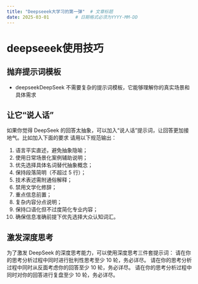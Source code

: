```yaml
---
title: "Deepseeek大学习的第一弹"  # 文章标题
date: 2025-03-01          # 日期格式必须为YYYY-MM-DD
---
```


# deepseeek使用技巧

## 抛弃提示词模板

- deepseekDeepSeek 不需要复杂的提示词模板，它能够理解你的真实场景和具体需求

## 让它“说人话”

如果你觉得 DeepSeek 的回答太抽象，可以加入“说人话”提示词，让回答更加接地气。比如加入下面的要求
请用以下规范输出：
1. 语言平实直述，避免抽象隐喻；
2. 使用日常场景化案例辅助说明；
3. 优先选择具体名词替代抽象概念；
4. 保持段落简明（不超过 5 行）；
5. 技术表述需附通俗解释；
6. 禁用文学化修辞；
7. 重点信息前置；
8. 复杂内容分点说明；
9. 保持口语化但不过度简化专业内容；
10. 确保信息准确前提下优先选择大众认知词汇。

## 激发深度思考

为了激发 DeepSeek 的深度思考能力，可以使用深度思考三件套提示词：
请在你的思考分析过程中同时进行批判性思考至少 10 轮，务必详尽。
请在你的思考分析过程中同时从反面考虑你的回答至少 10 轮，务必详尽。
请在你的思考分析过程中同时对你的回答进行复盘至少 10 轮，务必详尽。
